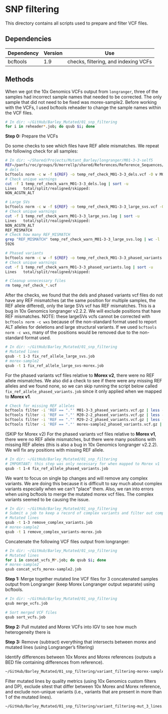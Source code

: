 # SNP filtering

This directory contains all scripts used to prepare and filter VCF files.

## Dependencies

| Dependency | Version | Use |
| ---------- | ------- | --- |
| bcftools | 1.9 | checks, filtering, and indexing VCFs |

## Methods

When we got the 10x Genomics VCFs output from `longranger`, three of the samples had incorrect sample names that needed to be corrected. The only sample that did not need to be fixed was morex-sample2. Before working with the VCFs, I used bcftools reheader to change the sample names within the VCF files.

```bash
# In dir: ~/GitHub/Barley_Mutated/01_snp_filtering
for i in reheader*.job; do qsub $i; done
```

**Step 0:** Prepare the VCFs

Do some checks to see which files have REF allele mismatches. We repeat the following check for all samples:

```bash
# In dir: ~/Shared/Projects/Mutant_Barley/longranger/M01-3-3-self5
REF=/panfs/roc/groups/9/morrellp/shared/References/Reference_Sequences/Barley/Morex_v2/Barley_Morex_V2_pseudomolecules_parts.fasta
# dels
bcftools norm -c w -f ${REF} -o temp_ref_check_M01-3-3_dels.vcf -O v M01-3-3_dels.vcf.gz >& temp_ref_check_warn_M01-3-3_dels.log
# Check unique warnings
cut -f 1 temp_ref_check_warn_M01-3-3_dels.log | sort -u
Lines   total/split/realigned/skipped:
NON_ACGTN_ALT

# Large SVs
bcftools norm -c w -f ${REF} -o temp_ref_check_M01-3-3_large_svs.vcf -O v M01-3-3_large_svs.vcf.gz >& temp_ref_check_warn_M01-3-3_large_svs.log
# Check unique warnings
cut -f 1 temp_ref_check_warn_M01-3-3_large_svs.log | sort -u
Lines   total/split/realigned/skipped:
NON_ACGTN_ALT
REF_MISMATCH
# Check how many REF_MISMATCH
grep "REF_MISMATCH" temp_ref_check_warn_M01-3-3_large_svs.log | wc -l
5926

# Phased variants
bcftools norm -c w -f ${REF} -o temp_ref_check_M01-3-3_phased_variants.vcf -O v M01-3-3_phased_variants.vcf.gz >& temp_ref_check_warn_M01-3-3_phased_variants.log
# Check unique warnings
cut -f 1 temp_ref_check_warn_M01-3-3_phased_variants.log | sort -u
Lines   total/split/realigned/skipped:

# Cleanup unnecessary files
rm temp_ref_check_*.vcf
```

After the checks, we found that the dels and phased variants vcf files do not have any REF mismatches (at the same position for multiple samples, the REF allele differed), only the large SVs vcf has REF mismatches. This is a bug in 10x Genomics longranger v2.2.2. We will exclude positions that have REF mismatches. NOTE: these largeSVs vcfs cannot be corrected with `bcftools norm -c wxs` because of the non-standard format used to report ALT alleles for deletions and large structural variants. If we used `bcftools norm -c wxs`, many of the positions would be removed due to the non-standard format used.

```bash
# In dir: ~/GitHub/Barley_Mutated/01_snp_filtering
# Mutated lines
qsub -t 1-3 fix_ref_allele_large_svs.job
# morex-sample2
qsub -t 1 fix_ref_allele_large_svs-morex.job
```

For the phased variants vcf files relative to **Morex v2**, there were no REF allele mismatches. We also did a check to see if there were any missing REF alleles and we found none, so we can skip running the script below called `fix_ref_allele_phased_variants.job` since it only applied when we mapped to **Morex v1**.

```bash
# Check for missing REF alleles
bcftools filter -i 'REF == "."' M01-3-3_phased_variants.vcf.gz | less -S
bcftools filter -i 'REF == "."' M20-2-2_phased_variants.vcf.gz | less -S
bcftools filter -i 'REF == "."' M29-2-2_phased_variants.vcf.gz | less -S
bcftools filter -i 'REF == "."' morex-sample2_phased_variants.vcf.gz | less -S
```

(SKIP for Morex v2) For the phased variants vcf files relative to **Morex v1**, there were no REF allele mismatches, but there were many positions with missing REF alleles (this is also a bug in 10x Genomics longranger v2.2.2). We will fix any positions with missing REF allele.

```bash
# In dir: ~/GitHub/Barley_Mutated/01_snp_filtering
# IMPORTANT: this step was only necessary for when mapped to Morex v1
qsub -t 1-4 fix_ref_allele_phased_variants.job
```

We want to focus on single bp changes and will remove any complex variants. We are doing this because it is difficult to say much about complex variants especially when we can't "place" them. Also, we ran into errors when using bcftools to merge the mutated morex vcf files. The complex variants seemed to be causing the issue.

```bash
# In dir: ~/GitHub/Barley_Mutated/01_snp_filtering
# Submit a job to keep a record of complex variants and filter out complex variants
# Mutated lines
qsub -t 1-3 remove_complex_variants.job
# morex-sample2
qsub -t 1 remove_complex_variants-morex.job
```

Concatenate the following VCF files output from longranger:

```bash
# In dir: ~/GitHub/Barley_Mutated/01_snp_filtering
# Mutated lines
for i in concat_vcfs_M*.job; do qsub $i; done
# morex-sample2
qsub concat_vcfs_morex-sample2.job
```

**Step 1:** Merge together mutated line VCF files for 3 concatenated samples output from Longranger (keep Morex Longranger output separate) using bcftools.

```bash
# In dir: ~/GitHub/Barley_Mutated/01_snp_filtering
qsub merge_vcfs.job

# Sort merged VCF files
qsub sort_vcfs.job
```

**Step 2:** Pull mutated and Morex VCFs into IGV to see how much heterogeneity there is

**Step 3:** Remove (subtract) everything that intersects between morex and mutated lines (using Longranger’s filtering)

Identify differences between 10x Morex and Morex references (outputs a BED file containing differences from reference).

```bash
~/GitHub/Barley_Mutated/01_snp_filtering/variant_filtering-morex-sample2.sh
```

Filter mutated lines by quality metrics (using 10x Genomics custom filters and DP), exclude sitest that differ between 10x Morex and Morex reference, and exclude non-unique variants (i.e., variants that are present in more than 1 of the mutated lines).

```bash
~/GitHub/Barley_Mutated/01_snp_filtering/variant_filtering-mut_3_lines.sh
```
